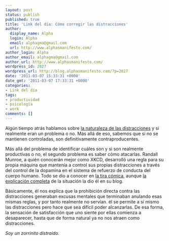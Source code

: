 ```yaml
---
layout: post
status: publish
published: true
title: 'Link del día: Cómo corregir las distracciones'
author:
  display_name: Alpha
  login: Alpha
  email: alphagma@gmail.com
  url: http://www.alphasmanifesto.com/
author_login: Alpha
author_email: alphagma@gmail.com
author_url: http://www.alphasmanifesto.com/
wordpress_id: 2827
wordpress_url: http://blog.alphasmanifesto.com/?p=2827
date: '2011-03-07 15:33:31 +0000'
date_gmt: '2011-03-07 17:33:31 +0000'
categories:
- Link del día
tags:
- productividad
- psicología
- work
comments: []
---
```


Algún tiempo atrás hablamos sobre <a href="https://blog.alphasmanifesto.com/2010/08/19/link-del-dia-%C2%BFcomo-trabajar-con-distracciones/">la naturaleza de las distracciones</a> y si realmente eran un problema o no. Más allá de eso, sabemos que si no se mantienen controladas, son definitivamente contraproducentes.

Más allá del problema de identificar cuáles son y si son realmente productivas o no, el segundo problema es saber cómo atacarlas. Randall Munroe, a quién conocerán mejor como XKCD, desarrolló una regla para su propia máquina que mantenía a control sus propias distracciones a través del control de la dopamina en el sistema de refuerzo de conducta del cuerpo humano. Todo se dio a conocer en <a href="http://xkcd.com/862/">la tira cómica</a>, aunque <a href="http://blog.xkcd.com/2011/02/18/distraction-affliction-correction-extensio/">la explicación completa</a> de la situación la dio él en su blog.

Básicamente, él nos explica que la prohibición directa contra las distracciones generaban excusas mentales que terminaban anulando esas mismas reglas, y por tanto realmente no servían. él se permite a sí mismo las distracciones pero hace que sea difícil poder alcanzarlas. De esa forma, la sensación de satisfacción que uno siente por ellas comienza a desaparecer, hasta que de forma natural ya no nos atraen como distracciones.

_Soy un zorrinito distraído._

